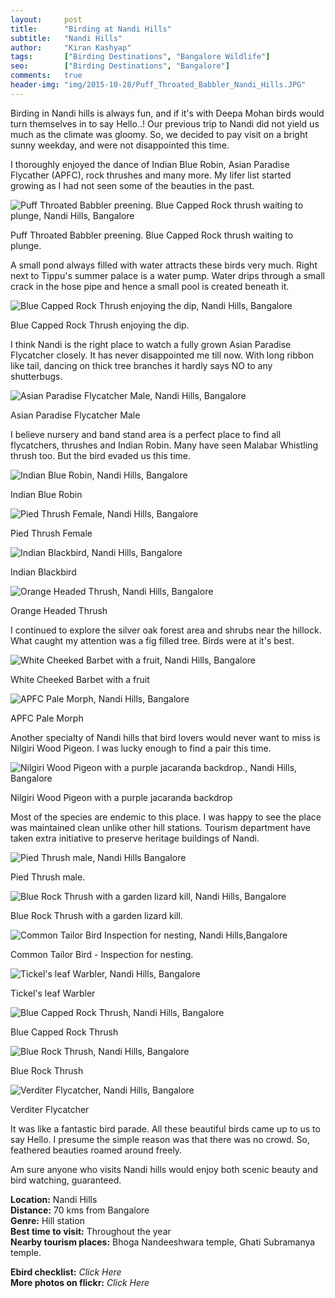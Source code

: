 ```yaml
---
layout:     post
title:      "Birding at Nandi Hills"
subtitle:   "Nandi Hills"
author:     "Kiran Kashyap"
tags:       ["Birding Destinations", "Bangalore Wildlife"]
seo:		["Birding Destinations", "Bangalore"]
comments:   true
header-img: "img/2015-10-28/Puff_Throated_Babbler_Nandi_Hills.JPG"
---
```


<p>
Birding in Nandi hills is always fun, and if it's with Deepa Mohan birds would turn themselves in to say Hello..! Our previous trip to Nandi did not yield us much as the climate was gloomy. So, we decided to pay visit on a bright sunny weekday, and were not disappointed this time.
</p>

<p>
I thoroughly enjoyed the dance of Indian Blue Robin, Asian Paradise Flycather (APFC), rock thrushes and many more. My lifer list started growing as I had not seen some of the beauties in the past.
</p>


<img src="{{ site.baseurl }}/img/2015-10-28/Puff_Throated_Babbler_Nandi_Hills.JPG" alt="Puff Throated Babbler preening. Blue Capped Rock thrush waiting to plunge, Nandi Hills, Bangalore">

<p>Puff Throated Babbler preening. Blue Capped Rock thrush waiting to plunge.</p>

<p>
A small pond always filled with water attracts these birds very much. Right next to Tippu's summer palace is a water pump. Water drips through a small crack in the hose pipe and hence a small pool is created beneath it. 
</p>

<img src="{{ site.baseurl }}/img/2015-10-28/Blue_Capped_Rock_Thrush_Nandi_Hills.JPG" alt="Blue Capped Rock Thrush enjoying the dip, Nandi Hills, Bangalore">

<p>
Blue Capped Rock Thrush enjoying the dip.
</p>

<p>I think Nandi is the right place to watch a fully grown Asian Paradise Flycatcher closely. It has never disappointed me till now. With long ribbon like tail, dancing on thick tree branches it hardly says NO to any shutterbugs.</p>

<img src="{{ site.baseurl }}/img/2015-10-28/Asian_Paradise_Flycatcher_Nandi_Hills.JPG" alt="Asian Paradise Flycatcher Male, Nandi Hills, Bangalore">

<p>
Asian Paradise Flycatcher Male
</p>
<p>I believe nursery and band stand area is a perfect place to find all flycatchers, thrushes and Indian Robin. Many have seen Malabar Whistling thrush too. But the bird evaded us this time.</p>

<img src="{{ site.baseurl }}/img/2015-10-28/Indian_Blue_Robin_Nandi_Hills.JPG" alt="Indian Blue Robin, Nandi Hills, Bangalore">

<p>
Indian Blue Robin
</p>

<img src="{{ site.baseurl }}/img/2015-10-28/Pied_Thrush_Nandi_Hills.JPG" alt="Pied Thrush Female, Nandi Hills, Bangalore">

<p>Pied Thrush Female</p>

<img src="{{ site.baseurl }}/img/2015-10-28/Indian_Blackbird_Nandi_Hills.JPG" alt="Indian Blackbird, Nandi Hills, Bangalore">

<p>
Indian Blackbird
</p>

<img src="{{ site.baseurl }}/img/2015-10-28/Orange_Headed_Thrush_Nandi_Hills.JPG" alt="Orange Headed Thrush, Nandi Hills, Bangalore">

<p>Orange Headed Thrush</p>

<p>I continued to explore the silver oak forest area and shrubs near the hillock. What caught my attention was a fig filled tree. Birds were at it's best.</p>

<img src="{{ site.baseurl }}/img/2015-10-28/White_Cheeked_Barbet_Nandi_Hills.JPG" alt="White Cheeked Barbet with a fruit, Nandi Hills, Bangalore">

<p>White Cheeked Barbet with a fruit</p>

<img src="{{ site.baseurl }}/img/2015-10-28/APFC_Pale_Morph_Nandi_Hills.JPG" alt="APFC Pale Morph, Nandi Hills, Bangalore">

<p>APFC Pale Morph</p>

<p>
Another specialty of Nandi hills that bird lovers would never want to miss is Nilgiri Wood Pigeon. I was lucky enough to find a pair this time.
</p>

<img src="{{ site.baseurl }}/img/2015-10-28/Nilgiri_Wood_Pigeon_Nandi_Hills.JPG" alt="Nilgiri Wood Pigeon with a purple jacaranda backdrop., Nandi Hills, Bangalore">

<p>Nilgiri Wood Pigeon with a purple jacaranda backdrop</p>

<p>
Most of the species are endemic to this place. I was happy to see the place was maintained clean unlike other hill stations. Tourism department have taken extra initiative to preserve heritage buildings of Nandi. 
</p>

<img src="{{ site.baseurl }}/img/2015-10-28/Pied_Thrush_Nandi_Hills1.JPG" alt="Pied Thrush male, Nandi Hills Bangalore">

<p>
Pied Thrush male.
</p>

<img src="{{ site.baseurl }}/img/2015-10-28/Blue_Rock_Thrush_Nandi_Hills.JPG" alt="Blue Rock Thrush with a garden lizard kill, Nandi Hills, Bangalore">

<p>
Blue Rock Thrush with a garden lizard kill.
</p>

<img src="{{ site.baseurl }}/img/2015-10-28/Common_Tailor_Bird_Nandi_Hills.JPG" alt="Common Tailor Bird Inspection for nesting, Nandi Hills,Bangalore">

<p>
Common Tailor Bird - Inspection for nesting.
</p>

<img src="{{ site.baseurl }}/img/2015-10-28/Tickel_leaf_Warbler_Nandi_Hills.JPG" alt="Tickel's leaf Warbler, Nandi Hills, Bangalore">

<p>
Tickel's leaf Warbler
</p>

<img src="{{ site.baseurl }}/img/2015-10-28/Blue_Capped_Rock_Thrush_Nandi_Hills1.JPG" alt="Blue Capped Rock Thrush, Nandi Hills, Bangalore">

<p>
Blue Capped Rock Thrush
</p>

<img src="{{ site.baseurl }}/img/2015-10-28/Blue_Rock_Thrush_Nandi_Hills1.JPG" alt="Blue Rock Thrush, Nandi Hills, Bangalore">

<p>
Blue Rock Thrush
</p>

<img src="{{ site.baseurl }}/img/2015-10-28/Verditer_Flycatcher_Nandi_Hills.JPG" alt="Verditer Flycatcher, Nandi Hills, Bangalore">

<p>
Verditer Flycatcher
</p>

<p>
It was like a fantastic bird parade. All these beautiful birds came up to us to say Hello. I presume the simple reason was that there was no crowd. So, feathered beauties roamed around freely.
</p>

<p>
Am sure anyone who visits Nandi hills would enjoy both scenic beauty and bird watching, guaranteed.
</p>

<strong>Location:</strong> Nandi Hills<br>
<strong>Distance:</strong> 70 kms from Bangalore<br>
<strong>Genre:</strong> Hill station<br>
<strong>Best time to visit:</strong> Throughout the year<br>
<strong>Nearby tourism places:</strong> Bhoga Nandeeshwara temple, Ghati Subramanya temple.<br>
<style type="text/css">a {text-decoration: none}</style>
<strong>Ebird checklist:</strong><a href="http://ebird.org/ebird/view/checklist?subID=S2401693" target="_blank" style="text-decoration: none"><em> Click Here </em></a><br>
<strong>More photos on flickr:</strong><a href="https://www.flickr.com/photos/79335872@N06/sets/72157654584749358" target="_blank" style="text-decoration: none"><em> Click Here </em></a>